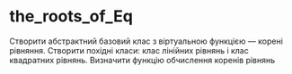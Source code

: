 # the_roots_of_Eq
Створити абстрактний базовий клас з віртуальною функцією — корені рівняння. Створити похідні класи: клас лінійних рівнянь і клас квадратних рівнянь. Визначити функцію обчислення коренів рівнянь
